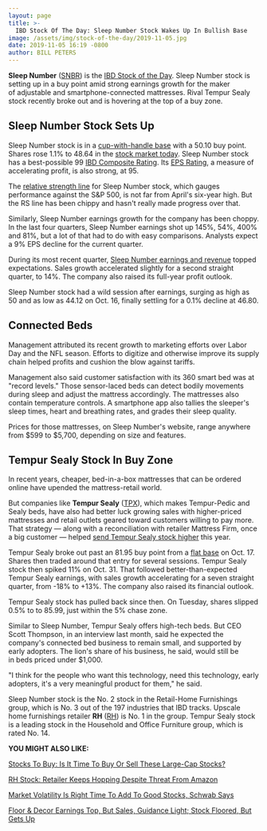 ```yaml
---
layout: page
title: >-
  IBD Stock Of The Day: Sleep Number Stock Wakes Up In Bullish Base
image: /assets/img/stock-of-the-day/2019-11-05.jpg
date: 2019-11-05 16:19 -0800
author: BILL PETERS
---
```







**Sleep Number** ([SNBR](https://research.investors.com/quote.aspx?symbol=SNBR)) is the [IBD Stock of the Day](https://www.investors.com/research/ibd-stock-of-the-day/). Sleep Number stock is setting up in a buy point amid strong earnings growth for the maker of adjustable and smartphone-connected mattresses. Rival Tempur Sealy stock recently broke out and is hovering at the top of a buy zone.




Sleep Number Stock Sets Up
--------------------------


Sleep Number stock is in a [cup-with-handle base](https://www.investors.com/ibd-university/how-to-buy/common-patterns-1/) with a 50.10 buy point. Shares rose 1.1% to 48.64 in the [stock market today](http://investors.com/stock-market-today). Sleep Number stock has a best-possible 99 [IBD Composite Rating](https://www.investors.com/how-to-invest/investors-corner/how-to-research-growth-stocks/). Its [EPS Rating](https://www.investors.com/ibd-university/find-evaluate-stocks/exclusive-ratings/), a measure of accelerating profit, is also strong, at 95.


The [relative strength line](https://www.investors.com/how-to-invest/investors-corner/a-stock-breakout-specialty-tool-the-relative-strength-line/) for Sleep Number stock, which gauges performance against the S&P 500, is not far from April's six-year high. But the RS line has been chippy and hasn't really made progress over that.


Similarly, Sleep Number earnings growth for the company has been choppy. In the last four quarters, Sleep Number earnings shot up 145%, 54%, 400% and 81%, but a lot of that had to do with easy comparisons. Analysts expect a 9% EPS decline for the current quarter.


During its most recent quarter, [Sleep Number earnings and revenue](https://www.investors.com/news/snbr-stock-sleep-number-earnings-q3-2019-tempur-sealy-buy-point/) topped expectations. Sales growth accelerated slightly for a second straight quarter, to 14%. The company also raised its full-year profit outlook.


Sleep Number stock had a wild session after earnings, surging as high as 50 and as low as 44.12 on Oct. 16, finally settling for a 0.1% decline at 46.80.


Connected Beds
--------------


Management attributed its recent growth to marketing efforts over Labor Day and the NFL season. Efforts to digitize and otherwise improve its supply chain helped profits and cushion the blow against tariffs.


Management also said customer satisfaction with its 360 smart bed was at "record levels." Those sensor-laced beds can detect bodily movements during sleep and adjust the mattress accordingly. The mattresses also contain temperature controls. A smartphone app also tallies the sleeper's sleep times, heart and breathing rates, and grades their sleep quality.


Prices for those mattresses, on Sleep Number's website, range anywhere from $599 to $5,700, depending on size and features.


Tempur Sealy Stock In Buy Zone
------------------------------


In recent years, cheaper, bed-in-a-box mattresses that can be ordered online have upended the mattress-retail world.


But companies like **Tempur Sealy** ([TPX](https://research.investors.com/quote.aspx?symbol=TPX)), which makes Tempur-Pedic and Sealy beds, have also had better luck growing sales with higher-priced mattresses and retail outlets geared toward customers willing to pay more. That strategy — along with a reconciliation with retailer Mattress Firm, once a big customer — helped [send Tempur Sealy stock higher](https://www.investors.com/research/the-new-america/tempur-sealy-stock-wakes-deal-mattress-firm/) this year.


Tempur Sealy broke out past an 81.95 buy point from a [flat base](https://www.investors.com/how-to-invest/investors-corner/chart-patterns-flat-base-dull-trade-positive-action/) on Oct. 17. Shares then traded around that entry for several sessions. Tempur Sealy stock then spiked 11% on Oct. 31. That followed better-than-expected Tempur Sealy earnings, with sales growth accelerating for a seven straight quarter, from -18% to +13%. The company also raised its financial outlook.


Tempur Sealy stock has pulled back since then. On Tuesday, shares slipped 0.5% to to 85.99, just within the 5% chase zone.


Similar to Sleep Number, Tempur Sealy offers high-tech beds. But CEO Scott Thompson, in an interview last month, said he expected the company's connected bed business to remain small, and supported by early adopters. The lion's share of his business, he said, would still be in beds priced under $1,000.


"I think for the people who want this technology, need this technology, early adopters, it's a very meaningful product for them," he said.


Sleep Number stock is the No. 2 stock in the Retail-Home Furnishings group, which is No. 3 out of the 197 industries that IBD tracks. Upscale home furnishings retailer **RH** ([RH](https://research.investors.com/quote.aspx?symbol=RH)) is No. 1 in the group. Tempur Sealy stock is a leading stock in the Household and Office Furniture group, which is rated No. 14.


**YOU MIGHT ALSO LIKE:**


[Stocks To Buy: Is It Time To Buy Or Sell These Large-Cap Stocks?](https://www.investors.com/research/stocks-to-buy-or-sell-large-cap-stocks/)


[RH Stock: Retailer Keeps Hopping Despite Threat From Amazon](https://www.investors.com/research/the-new-america/rh-stock-tariffs/)


[Market Volatility Is Right Time To Add To Good Stocks, Schwab Says](https://www.investors.com/etfs-and-funds/personal-finance/market-volatility-time-add-stocks-schwab-says/)


[Floor & Decor Earnings Top, But Sales, Guidance Light; Stock Floored, But Gets Up](https://www.investors.com/news/floor-and-decor-earnings-q3-2019-floor-and-decor-stock/)




